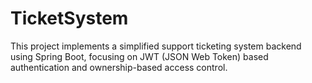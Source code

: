 # TicketSystem
This project implements a simplified support ticketing system backend using Spring Boot, focusing on JWT (JSON Web Token) based authentication and ownership-based access control.
